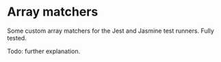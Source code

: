 # Array matchers
Some custom array matchers for the Jest and Jasmine test runners. Fully tested.

Todo: further explanation.
